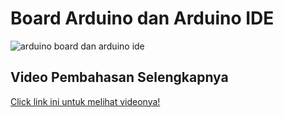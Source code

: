 # Board Arduino dan Arduino IDE
![arduino board dan arduino ide](https://user-images.githubusercontent.com/11900221/232996519-f61b100d-ad59-4980-9c18-2d62d7385ae6.jpg)

## Video Pembahasan Selengkapnya
[Click link ini untuk melihat videonya!](https://www.youtube.com/watch?v=Xv_odExu3ik&list=PLy3VBpgdBFy6QVOCj-ix_WwMahYYBEswy&index=2)
